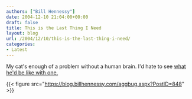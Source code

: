 ```yaml
---
authors: ["Bill Hennessy"]
date: 2004-12-10 21:04:00+00:00
draft: false
title: This is the Last Thing I Need
layout: blog
url: /2004/12/10/this-is-the-last-thing-i-need/
categories:
- Latest
---
```


My cat's enough of a problem without a human brain. I'd hate to see [what he'd be like with one.](https://www.msnbc.msn.com/id/6534243)

{{< figure src="https://blog.billhennessy.com/aggbug.aspx?PostID=848" >}}

